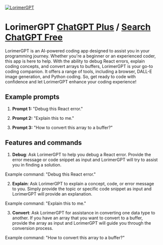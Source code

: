 
[![LorimerGPT](https://files.oaiusercontent.com/file-JVLLLiGzB8NRrYoUTFXavlcI?se=2123-10-14T12%3A03%3A36Z&sp=r&sv=2021-08-06&sr=b&rscc=max-age%3D31536000%2C%20immutable&rscd=attachment%3B%20filename%3DIMG_8800.jpeg&sig=wXj6/%2B7hS4ZfAtGhkuUgswtHUNcUZp1eqBi0IBQR5xw%3D)](https://chat.openai.com/g/g-GTPF1HPcu-lorimergpt)

# LorimerGPT [ChatGPT Plus](https://chat.openai.com/g/g-GTPF1HPcu-lorimergpt) / [Search ChatGPT Free](https://gptcall.net/index.html#/?search=LorimerGPT)

LorimerGPT is an AI-powered coding app designed to assist you in your programming journey. Whether you're a beginner or an experienced coder, this app is here to help. With the ability to debug React errors, explain coding concepts, and convert arrays to buffers, LorimerGPT is your go-to coding companion. It offers a range of tools, including a browser, DALL-E image generation, and Python coding. So, get ready to code with confidence and let LorimerGPT enhance your coding experience!

## Example prompts

1. **Prompt 1:** "Debug this React error."

2. **Prompt 2:** "Explain this to me."

3. **Prompt 3:** "How to convert this array to a buffer?"

## Features and commands

1. **Debug**: Ask LorimerGPT to help you debug a React error. Provide the error message or code snippet as input and LorimerGPT will try to assist you in finding a solution.

Example command: "Debug this React error."

2. **Explain**: Ask LorimerGPT to explain a concept, code, or error message to you. Simply provide the topic or specific code snippet as input and LorimerGPT will provide an explanation.

Example command: "Explain this to me."

3. **Convert**: Ask LorimerGPT for assistance in converting one data type to another. If you have an array that you want to convert to a buffer, provide the array as input and LorimerGPT will guide you through the conversion process.

Example command: "How to convert this array to a buffer?"


